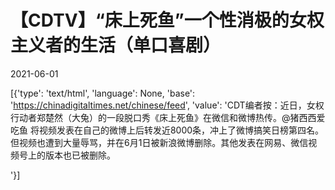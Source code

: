 # 【CDTV】“床上死鱼”一个性消极的女权主义者的生活（单口喜剧）

2021-06-01

[{'type': 'text/html', 'language': None, 'base': 'https://chinadigitaltimes.net/chinese/feed', 'value': 'CDT编者按：近日，女权行动者郑楚然（大兔）的一段脱口秀《床上死鱼》在微信和微博热传。@猪西西爱吃鱼 将视频发表在自己的微博上后转发近8000条，冲上了微博搞笑日榜第四名。但视频也遭到大量辱骂，并在6月1日被新浪微博删除。其他发表在网易、微信视频号上的版本也已被删除。

'}]